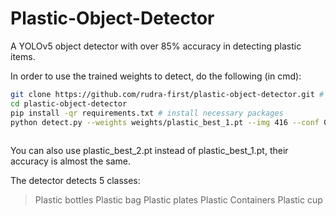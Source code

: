 # Plastic-Object-Detector
A YOLOv5 object detector with over 85% accuracy in detecting plastic items.

In order to use the trained weights to detect, do the following (in cmd):
```bash
git clone https://github.com/rudra-first/plastic-object-detector.git # clone this repo
cd plastic-object-detector 
pip install -qr requirements.txt # install necessary packages
python detect.py --weights weights/plastic_best_1.pt --img 416 --conf 0.4 --source 0 #for webcam 
                                                                                    {path} #to the image or the video   
```
You can also use plastic_best_2.pt instead of plastic_best_1.pt, their accuracy is almost the same.

The detector detects 5 classes:
> Plastic bottles
> Plastic bag
> Plastic plates
> Plastic Containers
> Plastic cup
